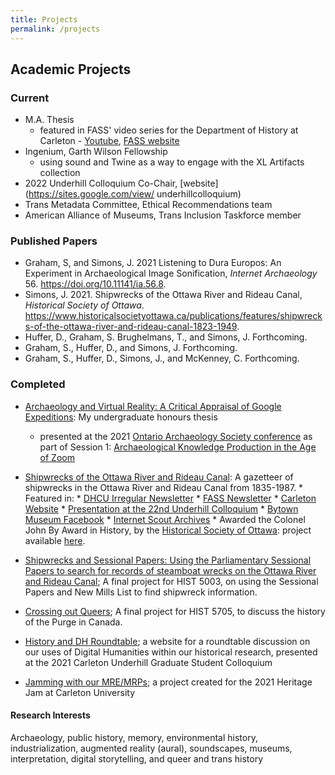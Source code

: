 ```yaml
---
title: Projects
permalink: /projects
---
```

## Academic Projects
### Current
* M.A. Thesis
    * featured in FASS' video series for the Department of History at Carleton - [Youtube](https://www.youtube.com/watch?v=Q38B5xnJ4zA), [FASS website](http://fass-carletonuniversity.createsend.com/t/ViewEmailArchive/j/BDCFA0939BCC7C982540EF23F30FEDED/C67FD2F38AC4859C/)
* Ingenium, Garth Wilson Fellowship
    * using sound and Twine as a way to engage with the XL Artifacts collection 
* 2022 Underhill Colloquium Co-Chair, [website](https://sites.google.com/view/
underhillcolloquium)
* Trans Metadata Committee, Ethical Recommendations team
* American Alliance of Museums, Trans Inclusion Taskforce member

### Published Papers
* Graham, S, and Simons, J. 2021 Listening to Dura Europos: An Experiment in Archaeological Image Sonification, _Internet Archaeology_ 56. https://doi.org/10.11141/ia.56.8.
* Simons, J. 2021. Shipwrecks of the Ottawa River and Rideau Canal, _Historical Society of Ottawa_. https://www.historicalsocietyottawa.ca/publications/features/shipwrecks-of-the-ottawa-river-and-rideau-canal-1823-1949.
* Huffer, D., Graham, S. Brughelmans, T., and Simons, J. Forthcoming.
* Graham, S., Huffer, D., and Simons, J. Forthcoming.
* Graham, S., Huffer, D., Simons, J., and McKenney, C. Forthcoming.

### Completed
* [Archaeology and Virtual Reality: A Critical Appraisal of Google Expeditions](https://www.researchgate.net/publication/342409056_Archaeology_and_Virtual_Reality_A_Critical_Appraisal_of_Google_Expeditions): My undergraduate honours thesis
     * presented at the 2021 [Ontario Archaeology Society conference](https://www.ontarioarchaeology.org/resources/Pictures/OAS%202021/programme2021-final.pdf) as part of Session 1: [Archaeological Knowledge Production in the Age of Zoom](https://www.ontarioarchaeology.org/2021-Age-of-Zoom)

* [Shipwrecks of the Ottawa River and Rideau Canal](https://padlet.com/jaime6simons/fnkkvgdz99pr7l1e): A gazetteer of shipwrecks in the Ottawa River and Rideau Canal from 1835-1987.
      * Featured in:
            * [DHCU Irregular Newsletter](https://buttondown.email/dhcu/archive/bf70a82c-15d8-41ae-9cd4-e3d3e77496f8)
            * [FASS Newsletter](http://fass-carletonuniversity.createsend.com/t/ViewEmailArchive/j/D025A8F78EF366482540EF23F30FEDED/C67FD2F38AC4859C/)
            * [Carleton Website](https://carleton.ca/history/2021/four-history-ma-students-nominated-for-the-dh-awards/)
            * [Presentation at the 22nd Underhill Colloquium](https://sites.google.com/view/historydhroundtable)
            * [Bytown Museum Facebook](https://www.facebook.com/bytown/posts/10164977456550346)
            * [Internet Scout Archives](https://scout.wisc.edu/archives/r94515/shipwrecks_of_the_ottawa_river_and_rideau_canal)
      * Awarded the Colonel John By Award in History, by the [Historical Society of Ottawa](https://www.historicalsocietyottawa.ca/activities/sponsorship-and-awards): project available [here](https://www.historicalsocietyottawa.ca/publications/features/shipwrecks-of-the-ottawa-river-and-rideau-canal-1823-1949).
            
* [Shipwrecks and Sessional Papers: Using the Parliamentary Sessional Papers to search for records of steamboat wrecks on the Ottawa River and Rideau Canal](https://arcg.is/01y5Te); A final project for HIST 5003, on using the Sessional Papers and New Mills List to find shipwreck information.

* [Crossing out Queers](https://sites.google.com/view/crossingoutqueers/home); A final project for HIST 5705, to discuss the history of the Purge in Canada.

* [History and DH Roundtable](https://sites.google.com/view/historydhroundtable/home); a website for a roundtable discussion on our uses of Digital Humanities within our historical research, presented at the 2021 Carleton Underhill Graduate Student Colloquium

* [Jamming with our MRE/MRPs](https://sites.google.com/view/jamming-with-mres/home); a project created for the 2021 Heritage Jam at Carleton University



#### Research Interests
Archaeology, public history, memory, environmental history, industrialization, augmented reality (aural), soundscapes, museums, interpretation, digital storytelling, and queer and trans history

